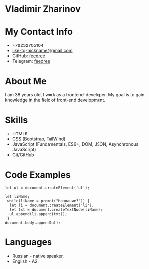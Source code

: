 # Vladimir Zharinov
# My Contact Info
* +79232705104
* like-tg-nickname@gmail.com
* GitHub: [feedree](https://github.com/feedree/)
* Telegram: [feedree](https://t.me/feedree)

# About Me
I am 38 years old, I work as a frontend-developer. My goal is to gain knowledge in the field of front-end development.

# Skills 
* HTML5
* CSS (Bootstrap, TailWind)
* JavaScript (Fundamentals, ES6+, DOM, JSON, Asynchronous JavaScript)
* Git/GitHub

# Code Examples
```
let ul = document.createElement('ul');

let liName;
 while(liName = prompt("Название?")) {
  let li = document.createElement('li');
  let txt = document.createTextNode(liName);
  ul.append(li.append(txt));
 }
document.body.append(ul);
```

# Languages
* Russian - native speaker.
* English - A2 
